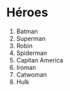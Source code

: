 # Héroes

1. Batman
2. Superman
3. Robin
4. Spiderman
5. Capitan America
6. Iroman
7. Catwoman
8. Hulk

